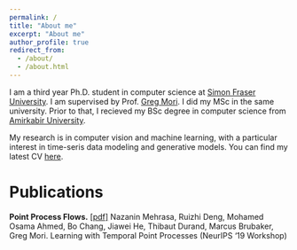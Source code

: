 ```yaml
---
permalink: /
title: "About me"
excerpt: "About me"
author_profile: true
redirect_from: 
  - /about/
  - /about.html
---
```


I am a third year Ph.D. student in computer science at  [Simon Fraser University](https://www.sfu.ca/computing.html). I am supervised by Prof. [Greg Mori](https://www.cs.sfu.ca/~mori/). I did my  MSc in the same university. Prior to that, I recieved my BSc degree in computer science from [Amirkabir University](http://aut.ac.ir/).

My research is in computer vision and machine learning, with a particular interest in time-seris data modeling and generative models. You can find my latest CV [here](cv.pdf). 


Publications
======
**Point Process Flows.** [\[pdf\]](https://arxiv.org/pdf/1910.08281.pdf) 
Nazanin Mehrasa, Ruizhi Deng, Mohamed Osama Ahmed, Bo Chang, Jiawei He, Thibaut Durand, Marcus Brubaker, Greg Mori.
Learning with Temporal Point Processes (NeurIPS ‘19 Workshop)

